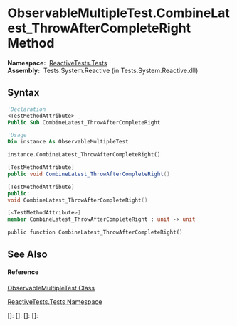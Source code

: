 # ObservableMultipleTest.CombineLatest\_ThrowAfterCompleteRight Method

**Namespace:**  [ReactiveTests.Tests](ReactiveTests.Tests\ReactiveTests.Tests.md)  
**Assembly:**  Tests.System.Reactive (in Tests.System.Reactive.dll)

## Syntax

```vb
'Declaration
<TestMethodAttribute> _
Public Sub CombineLatest_ThrowAfterCompleteRight
```

```vb
'Usage
Dim instance As ObservableMultipleTest

instance.CombineLatest_ThrowAfterCompleteRight()
```

```csharp
[TestMethodAttribute]
public void CombineLatest_ThrowAfterCompleteRight()
```

```c++
[TestMethodAttribute]
public:
void CombineLatest_ThrowAfterCompleteRight()
```

```fsharp
[<TestMethodAttribute>]
member CombineLatest_ThrowAfterCompleteRight : unit -> unit 
```

```jscript
public function CombineLatest_ThrowAfterCompleteRight()
```

## See Also

#### Reference

[ObservableMultipleTest Class](ObservableMultipleTest\ObservableMultipleTest.md)

[ReactiveTests.Tests Namespace](ReactiveTests.Tests\ReactiveTests.Tests.md)

[]: 
[]: 
[]: 
[]: 